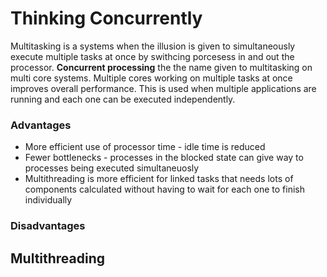 # Thinking Concurrently
Multitasking is a systems when the illusion is given to simultaneously execute multiple tasks at once by swithcing porcesess in and out the processor. **Concurrent processing** the the name given to multitasking on multi core systems. Multiple cores working on multiple tasks at once improves overall performance. This is used when multiple applications are running and each one can be executed independently.

### Advantages
- More efficient use of processor time - idle time is reduced
- Fewer bottlenecks - processes in the blocked state can give way to processes being executed simultaneuosly
- Multithreading is more efficient for linked tasks that needs lots of components calculated without having to wait for each one to finish individually

### Disadvantages

## Multithreading


